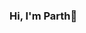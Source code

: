 ### Hi, I'm Parth👋

<!--
**parthanand-in/parthanand-in** is a ✨ _special_ ✨ repository because its `README.md` (this file) appears on your GitHub profile.

I'm a software engineer who is passionate about making contributing to open-source more approachable, creating technology to elevate people, and building community. Some Languages I enjoy working with include Swift, Html, Css, Js, Python, Java, C, React Native, Ruby on Rails,ReactJS, Jamstack (JavaScript, APIs + Markup) and GraphQL. In 2020, I was selected to be an inaugural GitHub Star 🌟 based on my involvement in the tech community. My interest in the React ecosystem led me to launch CovidSafe, a community School Going Children.
